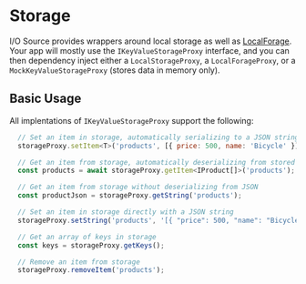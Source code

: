 # Storage

I/O Source provides wrappers around local storage as well as [LocalForage](https://github.com/localForage/localForage). Your app will mostly use the `IKeyValueStorageProxy` interface, and you can then dependency inject either a `LocalStorageProxy`, a `LocalForageProxy`, or a `MockKeyValueStorageProxy` (stores data in memory only).

## Basic Usage

All implentations of `IKeyValueStorageProxy` support the following:

```javascript
  // Set an item in storage, automatically serializing to a JSON string before storing
  storageProxy.setItem<T>('products', [{ price: 500, name: 'Bicycle' }]);

  // Get an item from storage, automatically deserializing from stored JSON
  const products = await storageProxy.getItem<IProduct[]>('products');

  // Get an item from storage without deserializing from JSON
  const productJson = storageProxy.getString('products');

  // Set an item in storage directly with a JSON string
  storageProxy.setString('products', '[{ "price": 500, "name": "Bicycle" }]');

  // Get an array of keys in storage
  const keys = storageProxy.getKeys();

  // Remove an item from storage
  storageProxy.removeItem('products');
```
